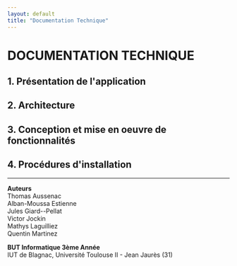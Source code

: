 ```yaml
---
layout: default
title: "Documentation Technique"
---
```

# DOCUMENTATION TECHNIQUE

## 1. Présentation de l'application
## 2. Architecture
## 3. Conception et mise en oeuvre de fonctionnalités
## 4. Procédures d'installation

---

**Auteurs**  
Thomas Aussenac  
Alban-Moussa Estienne  
Jules Giard--Pellat  
Victor Jockin  
Mathys Laguilliez  
Quentin Martinez  

**BUT Informatique 3ème Année**  
IUT de Blagnac, Université Toulouse II - Jean Jaurès (31)